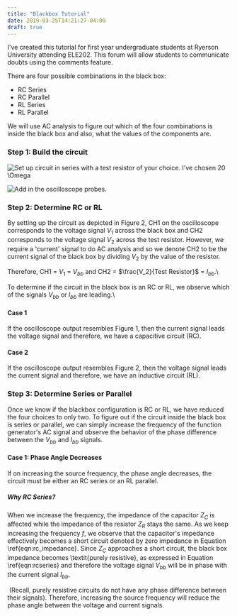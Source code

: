 ```yaml
---
title: "Blackbox Tutorial"
date: 2019-03-25T14:21:27-04:00
draft: true
---
```


I've created this tutorial for first year undergraduate students at Ryerson University attending ELE202. This forum will allow students to communicate doubts using the comments feature. 

There are four possible combinations in the black box:
* RC Series
* RC Parallel
* RL Series
* RL Parallel

We will use AC analysis to figure out which of the four combinations is
inside the black box and also, what the values of the components are.

### Step 1: Build the circuit
![Set up circuit in series with a test resistor of your choice. I've chosen $20 \Omega$](static/imgs/blackbox/setup.jpg)

![Add in the oscilloscope probes.](static/imgs/blackbox/probes.jpg)

### Step 2: Determine RC or RL

By setting up the circuit as depicted in Figure 2, CH1 on the oscilloscope corresponds to the voltage signal $V_1$ across the black box and CH2 corresponds to the voltage signal $V_2$ across the test resistor. However, we require a 'current' signal to do AC analysis and so we denote CH2 to be the current signal of the black box by dividing $V_2$ by the value of the resistor.

Therefore, CH1 = $V_1$ = $V_{bb}$ and CH2 = $\frac{V_2}{Test Resistor}$ = $I_{bb}$.\\ 

To determine if the circuit in the black box is an RC or RL, we observe which of the signals $V_{bb}$ or $I_{bb}$ are leading.\\

#### Case 1
If the oscilloscope output resembles Figure 1, then the current signal leads the voltage signal and therefore, we have a capacitive circuit (RC). 

#### Case 2
If the oscilloscope output resembles Figure 2, then the voltage signal leads the current signal and therefore, we have an inductive circuit (RL).
![]()
### Step 3: Determine Series or Parallel

Once we know if the blackbox configuration is RC or RL, we have reduced the four choices to only two. To figure out if the circuit inside the black box is series or parallel, we can simply increase the frequency of the function generator's AC signal and observe the behavior of the phase difference between the $V_{bb}$ and $I_{bb}$ signals.

#### Case 1: Phase Angle Decreases
If on increasing the source frequency, the phase angle decreases, the circuit must be either an RC series or an RL parallel. 

##### Why RC Series?
When we increase the frequency, the impedance of the capacitor $Z_C$ is affected while the impedance of the resistor $Z_R$ stays the same. As we keep increasing the frequency $f$, we observe that the capacitor's impedance effectively becomes a short circuit denoted by zero impedance in Equation \ref{eqn:rc_impedance}. Since $Z_C$ approaches a short circuit, the black box impedance becomes \textit{purely resistive}, as expressed in Equation \ref{eqn:rcseries} and therefore the voltage signal $V_{bb}$ will be in phase with the current signal $I_{bb}$. 

![]()
(Recall, purely resistive circuits do not have any phase difference between their signals). Therefore, increasing the source frequency will reduce the phase angle between the voltage and current signals.